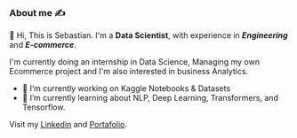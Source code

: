 ### About me ✍️

🚀 Hi, This is Sebastian.
    I'm a **Data Scientist**, with experience in _**Engineering**_ and _**E-commerce**_. 
   
I'm currently doing an internship in Data Science, Managing my own Ecommerce project and I'm also interested in business Analytics.

* 🔭 I’m currently working on Kaggle Notebooks & Datasets
* 🌱 I’m currently learning about NLP, Deep Learning, Transformers, and Tensorflow.

Visit my [Linkedin](https://www.linkedin.com/in/sebastian-jaramillo-b56522162/) and [Portafolio](https://xebastian-portfolio.netlify.app/).

